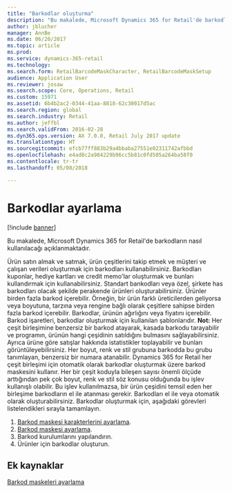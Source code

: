 ```yaml
---
title: "Barkodlar oluşturma"
description: "Bu makalede, Microsoft Dynamics 365 for Retail'de barkodların nasıl kullanılacağı açıklanmaktadır."
author: jblucher
manager: AnnBe
ms.date: 06/20/2017
ms.topic: article
ms.prod: 
ms.service: dynamics-365-retail
ms.technology: 
ms.search.form: RetailBarcodeMaskCharacter, RetailBarcodeMaskSetup
audience: Application User
ms.reviewer: josaw
ms.search.scope: Core, Operations, Retail
ms.custom: 15971
ms.assetid: 6b4b2ac2-0344-41aa-8818-62c30017d5ac
ms.search.region: global
ms.search.industry: Retail
ms.author: jeffbl
ms.search.validFrom: 2016-02-28
ms.dyn365.ops.version: AX 7.0.0, Retail July 2017 update
ms.translationtype: HT
ms.sourcegitcommit: efcb77ff883b29a4bbaba27551e02311742afbbd
ms.openlocfilehash: e4ad8c2a984229b96cc5b81c0fd505a264ba58f0
ms.contentlocale: tr-tr
ms.lasthandoff: 05/08/2018

---
```


# <a name="set-up-bar-codes"></a>Barkodlar ayarlama

[!include [banner](includes/banner.md)]

Bu makalede, Microsoft Dynamics 365 for Retail'de barkodların nasıl kullanılacağı açıklanmaktadır.

Ürün satın almak ve satmak, ürün çeşitlerini takip etmek ve müşteri ve çalışan verileri oluşturmak için barkodları kullanabilirsiniz. Barkodları kuponlar, hediye kartları ve credit memo'lar oluşturmak ve bunları kullandırmak için kullanabilirsiniz. Standart bankodları veya özel, şirkete has barkodları olacak şekilde perakende ürünleri oluşturabilirsiniz. Ürünler birden fazla barkod içerebilir. Örneğin, bir ürün farklı üreticilerden geliyorsa veya boyutuna, tarzına veya rengine bağlı olarak çeşitlere sahipse birden fazla barkod içerebilir. Barkodlar, ürünün ağırlığını veya fiyatını içerebilir. Barkod işaretleri, barkodlar oluşturmak için kullanılan şablonlarıdır. **Not:** Her çeşit birleşimine benzersiz bir barkod atayarak, kasada barkodu tarayabilir ve programın, ürünün hangi çeşidinin satıldığını bulmasını sağlayabilirsiniz. Ayrıca ürüne göre satışlar hakkında istatistikler toplayabilir ve bunları görüntüleyebilirsiniz. Her boyut, renk ve stil grubuna barkodda bu grubu tanımlayan, benzersiz bir numara atanabilir. Dynamics 365 for Retail her çeşit birleşimi için otomatik olarak barkodlar oluşturmak üzere barkod maskesini kullanır. Her bir çeşit koduyla bileşen sayısı önemli ölçüde arttığından pek çok boyut, renk ve stil söz konusu olduğunda bu işlev kullanışlı olabilir. Bu işlev kullanılmazsa, bir ürün çeşidini temsil eden her birleşime barkodların el ile atanması gerekir. Barkodları el ile veya otomatik olarak oluşturabilirsiniz. Barkodlar oluşturmak için, aşağıdaki görevleri listelendikleri sırayla tamamlayın.

1.  [Barkod maskesi karakterlerini ayarlama](set-up-bar-code-masks.md).
2.  [Barkod maskesi ayarlama](set-up-bar-code-masks.md).
3.  Barkod kurulumlarını yapılandırın.
4.  Ürünler için barkodlar oluşturun.


<a name="additional-resources"></a>Ek kaynaklar
--------

[Barkod maskeleri ayarlama](set-up-bar-code-masks.md)




